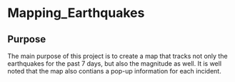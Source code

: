 # Mapping_Earthquakes

## Purpose

The main purpose of this project is to create a map that tracks not only the earthquakes for the past 7 days, but also the magnitude as well. It is well noted that the map also contians a pop-up information for each incident.
